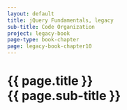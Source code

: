```yaml
---
layout: default
title: jQuery Fundamentals, legacy
sub-title: Code Organization
project: legacy-book
page-type: book-chapter
page: legacy-book-chapter10
---
```


# {{ page.title }} <br> {{ page.sub-title }}

